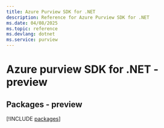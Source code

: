 ```yaml
---
title: Azure Purview SDK for .NET
description: Reference for Azure Purview SDK for .NET
ms.date: 04/08/2025
ms.topic: reference
ms.devlang: dotnet
ms.service: purview
---
```

# Azure purview SDK for .NET - preview
## Packages - preview
[!INCLUDE [packages](purview-index.md)]